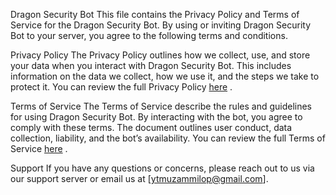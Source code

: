Dragon Security Bot
This file contains the Privacy Policy and Terms of Service for the Dragon Security Bot. By using or inviting Dragon Security Bot to your server, you agree to the following terms and conditions.

Privacy Policy
The Privacy Policy outlines how we collect, use, and store your data when you interact with Dragon Security Bot. This includes information on the data we collect, how we use it, and the steps we take to protect it.
You can review the full Privacy Policy [here](https://github.com/muzammilmonis/dragon-security/blob/main/Privacy) .

Terms of Service
The Terms of Service describe the rules and guidelines for using Dragon Security Bot. By interacting with the bot, you agree to comply with these terms. The document outlines user conduct, data collection, liability, and the bot’s availability.
You can review the full Terms of Service [here](https://github.com/muzammilmonis/dragon-security/blob/main/Terms) .

Support
If you have any questions or concerns, please reach out to us via our support server or email us at [ytmuzammilop@gmail.com].
